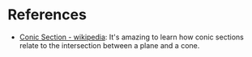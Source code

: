# References
- [Conic Section - wikipedia](https://en.wikipedia.org/wiki/Conic_section): It's amazing to learn how conic sections relate to the intersection between a plane and a cone.
